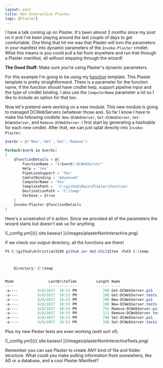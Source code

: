 ```yaml
---
layout: post
title: Non-Interactive Plaster
tags: [Plaster]
---
```


I have a talk coming up on Plaster.
It's been almost 2 months since my post on it and I've been playing around the last couple of days to get comfortable.
One thing that hit me was that Plaster will turn the parameters in your manifest into dynamic parameters of the ```Invoke-Plaster``` cmdlet.
What this means is you could pull a list from anywhere and run that through a Plaster manifest, all without stepping through the wizard!

**The Good Stuff:**
Make sure you're using Plaster's dynamic parameters.
<!-- more -->

For this example I'm going to be using my [function](https://github.com/dchristian3188/Main/tree/master/Plaster/Function) template.
This Plaster template is pretty straightforward.
There is a parameter for the function name, if the function should have cmdlet help, support pipeline input and the type of cmdlet binding.
I also use the ```ComputerName``` parameter a lot so I like to include an option for that too.

Now let's pretend were working on a new module.
This new module is going to managed DCWebServers (whatever those are).
So far I know I have to make the following cmdlets: ```New-DCWebServer```, ```Get-DCWebServer```, ```Set-DCWebServer```, and ```Remove-DCWebServer```.
I first start by generating a hashtable for each new cmdlet.
After that, we can just splat directly into ```Invoke-Plaster```.

```powershell
$verbs = @('New','Get','Set','Remove')

ForEach($verb in $verbs)
{
    $functionDetails = @{
        FunctionName = "$($verb)-DCWebServer"
        Help = 'Yes'
        PipeLineSupport = 'Yes'
        CmdletBinding = 'Advanced'
        ComputerName = 'Yes'
        TemplatePath =  'C:\github\Main\Plaster\Function'
        DestinationPath = 'C:\temp'
        Verbose = $true
    }
    Invoke-Plaster @functionDetails
}
```

Here's a screenshot of it action. Since we provided all of the parameters the wizard starts but doesn't ask us for anything.

![_config.yml]({{ site.baseurl }}/images/plasterNonInteractive.png)

If we check our output directory, all the functions are there!

```powershell
PS C:\github\dchristian3188.github.io> Get-ChildItem -Path C:\temp



    Directory: C:\temp


Mode                LastWriteTime         Length Name
----                -------------         ------ ----
-a----         6/8/2017  10:53 PM            788 Get-DCWebServer.ps1
-a----         6/8/2017  10:53 PM            108 Get-DCWebServer.tests.ps1
-a----         6/8/2017  10:53 PM            788 New-DCWebServer.ps1
-a----         6/8/2017  10:53 PM            108 New-DCWebServer.tests.ps1
-a----         6/8/2017  10:53 PM            791 Remove-DCWebServer.ps1
-a----         6/8/2017  10:53 PM            111 Remove-DCWebServer.tests.ps1
-a----         6/8/2017  10:53 PM            788 Set-DCWebServer.ps1
-a----         6/8/2017  10:53 PM            108 Set-DCWebServer.tests.ps1
```

Plus my new Pester tests are even working (well sort of).

![_config.yml]({{ site.baseurl }}/images/plasterNonInteractiveTests.png)

Remember you can use Plaster to create ANY kind of file and folder structure.
What could you make pulling information from somewhere, like AD or a database, and a cool Plaster Manifest?
